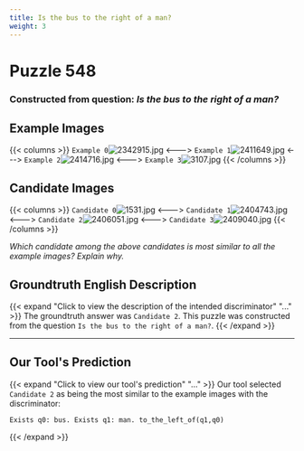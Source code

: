 ```yaml
---
title: Is the bus to the right of a man?
weight: 3
---
```


# Puzzle 548
### Constructed from question: _Is the bus to the right of a man?_


## Example Images
{{< columns >}}
`Example 0`![2342915.jpg](/gqa_images/2342915.jpg)
<--->
`Example 1`![2411649.jpg](/gqa_images/2411649.jpg)
<--->
`Example 2`![2414716.jpg](/gqa_images/2414716.jpg)
<--->
`Example 3`![3107.jpg](/gqa_images/3107.jpg)
{{< /columns >}}

## Candidate Images
{{< columns >}}
`Candidate 0`![1531.jpg](/gqa_images/1531.jpg)
<--->
`Candidate 1`![2404743.jpg](/gqa_images/2404743.jpg)
<--->
`Candidate 2`![2406051.jpg](/gqa_images/2406051.jpg)
<--->
`Candidate 3`![2409040.jpg](/gqa_images/2409040.jpg)
{{< /columns >}}

*Which candidate among the above candidates is most similar to all the example images? Explain why.*

## Groundtruth English Description

{{< expand "Click to view the description of the intended discriminator" "..." >}}
The groundtruth answer was `Candidate 2`. This puzzle was constructed from the question `Is the bus to the right of a man?`.
{{< /expand >}}

---

## Our Tool's Prediction

{{< expand "Click to view our tool's prediction" "..." >}}
Our tool selected `Candidate 2` as being the most similar to the example images with the discriminator:
```plaintext
Exists q0: bus. Exists q1: man. to_the_left_of(q1,q0)
```
{{< /expand >}}
